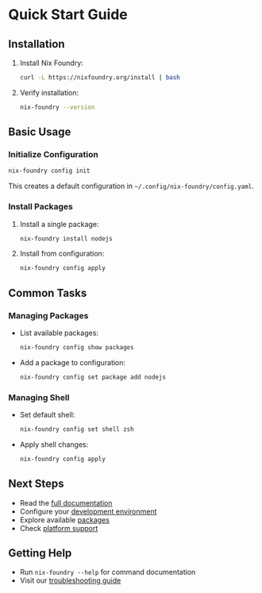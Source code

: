 # Quick Start Guide

## Installation

1. Install Nix Foundry:
   ```bash
   curl -L https://nixfoundry.org/install | bash
   ```

2. Verify installation:
   ```bash
   nix-foundry --version
   ```

## Basic Usage

### Initialize Configuration

```bash
nix-foundry config init
```

This creates a default configuration in `~/.config/nix-foundry/config.yaml`.

### Install Packages

1. Install a single package:
   ```bash
   nix-foundry install nodejs
   ```

2. Install from configuration:
   ```bash
   nix-foundry config apply
   ```

## Common Tasks

### Managing Packages

- List available packages:
  ```bash
  nix-foundry config show packages
  ```

- Add a package to configuration:
  ```bash
  nix-foundry config set package add nodejs
  ```

### Managing Shell

- Set default shell:
  ```bash
  nix-foundry config set shell zsh
  ```

- Apply shell changes:
  ```bash
  nix-foundry config apply
  ```

## Next Steps

- Read the [full documentation](./README.md)
- Configure your [development environment](./CONFIGURATION.md)
- Explore available [packages](./PACKAGES.md)
- Check [platform support](./PLATFORMS.md)

## Getting Help

- Run `nix-foundry --help` for command documentation
- Visit our [troubleshooting guide](./TROUBLESHOOTING.md)
